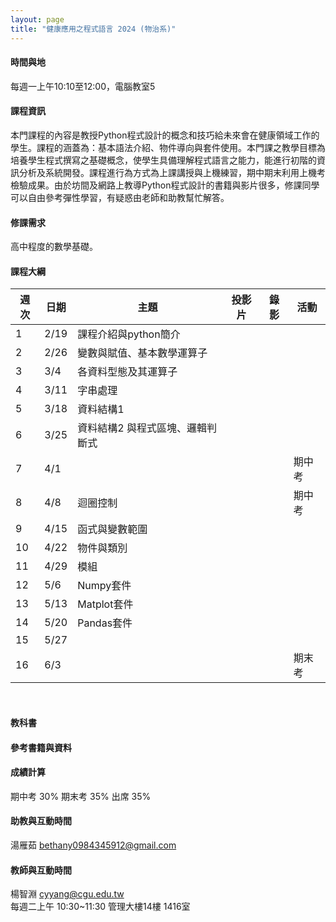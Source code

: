 ```yaml
---
layout: page
title: "健康應用之程式語言 2024 (物治系)"
---
```

#### 時間與地
每週一上午10:10至12:00，電腦教室5<br/>

#### 課程資訊
本門課程的內容是教授Python程式設計的概念和技巧給未來會在健康領域工作的學生。課程的涵蓋為：基本語法介紹、物件導向與套件使用。本門課之教學目標為培養學生程式撰寫之基礎概念，使學生具備理解程式語言之能力，能進行初階的資訊分析及系統開發。課程進行為方式為上課講授與上機練習，期中期末利用上機考檢驗成果。由於坊間及網路上教導Python程式設計的書籍與影片很多，修課同學可以自由參考彈性學習，有疑惑由老師和助教幫忙解答。

#### 修課需求
高中程度的數學基礎。

#### 課程大綱

|週次|日期   |主題                       |投影片   |錄影 | 活動 |
|--- |---   |---                        |---|---|---|
|1   |2/19  | 課程介紹與python簡介       |      |         |                              |
|2   |2/26  | 變數與賦值、基本數學運算子  |      |         |                              |
|3   |3/4   | 各資料型態及其運算子        |      |         |                              |
|4   |3/11  | 字串處理                   |      |         |                              |
|5   |3/18  | 資料結構1                   |      |         |                              |
|6   |3/25  | 資料結構2 與程式區塊、邏輯判斷式    |      |         |                              |
|7   |4/1   |                           |      |         | 期中考              |
|8   |4/8   | 迴圈控制                         |      |         |              期中考           |
|9   |4/15  | 函式與變數範圍                   |      |         |                              |
|10  |4/22  | 物件與類別                 |      |         |                              |
|11  |4/29  | 模組                      |      |         |                              |
|12  |5/6   | Numpy套件                       |      |         |                              |
|13  |5/13  | Matplot套件                  |      |         |                              |
|14  |5/20  | Pandas套件                |      |         |                              |
|15  |5/27  |                           |      |         |               |
|16  |6/3   |                           |      |         |  期末考                      |

<br/>

#### 教科書

#### 參考書籍與資料


#### 成績計算
期中考 30% 期末考 35% 出席 35%

#### 助教與互動時間
湯雁茹 bethany0984345912@gmail.com

#### 教師與互動時間
楊智淵 cyyang@cgu.edu.tw <br/>
每週二上午 10:30~11:30 管理大樓14樓 1416室<br/>

